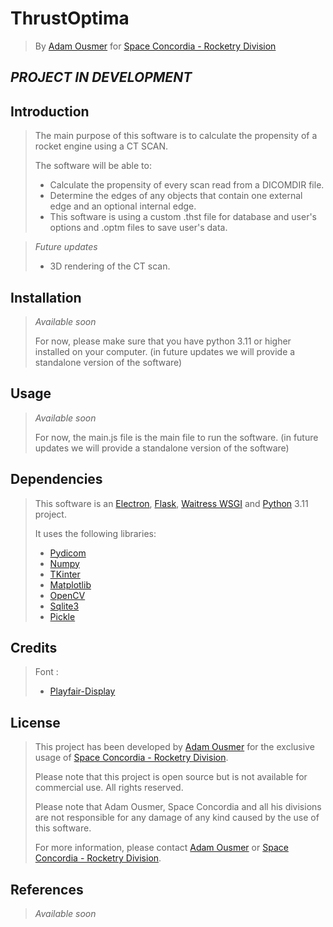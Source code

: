 # ThrustOptima
>By [Adam Ousmer](https://github.com/AdamOusmer) for [Space Concordia - Rocketry Division](https://spaceconcordia.ca/rocketry)

## _PROJECT IN DEVELOPMENT_


## Introduction

> The main purpose of this software is to calculate the propensity of a rocket engine using a CT SCAN. 
>
> The software will be able to:
> 
> - Calculate the propensity of every scan read from a DICOMDIR file.
> - Determine the edges of any objects that contain one external edge and an optional internal edge.
> - This software is using a custom .thst file for database and user's options and .optm files to save user's data.

> _Future updates_
> - 3D rendering of the CT scan.


## Installation

> _Available soon_
>
> For now, please make sure that you have python 3.11 or higher installed on your computer. (in future updates we will provide a standalone version of the software)


## Usage

> _Available soon_
>
> For now, the main.js file is the main file to run the software. (in future updates we will provide a standalone version of the software)

## Dependencies
> This software is an [Electron](https://www.electronjs.org), [Flask](https://flask.palletsprojects.com/en/3.0.x/), [Waitress WSGI](https://pypi.org/project/waitress/) and [Python](https://www.python.org) 3.11 project.
> 
> It uses the following libraries:
> - [Pydicom](https://pydicom.github.io/pydicom/dev/index.html#)
> - [Numpy](https://numpy.org/doc/)
> - [TKinter](https://docs.python.org/3/library/tkinter.html)
> - [Matplotlib](https://matplotlib.org/stable/contents.html)
> - [OpenCV](https://docs.opencv.org/master/)
> - [Sqlite3]()
> - [Pickle]()


## Credits

> Font :
> - [Playfair-Display](https://github.com/clauseggers/Playfair-Display)

## License

> This project has been developed by [Adam Ousmer](https://github.com/AdamOusmer) for the exclusive usage of [Space Concordia - Rocketry Division](https://spaceconcordia.ca/rocketry).
> 
> Please note that this project is open source but is not available for commercial use. All rights reserved.
> 
> Please note that Adam Ousmer, Space Concordia and all his divisions are not responsible for any damage of any kind caused by the use of this software.
> 
> For more information, please contact [Adam Ousmer](https://github.com/AdamOusmer) or [Space Concordia - Rocketry Division](https://spaceconcordia.ca/rocketry).

## References

> _Available soon_
